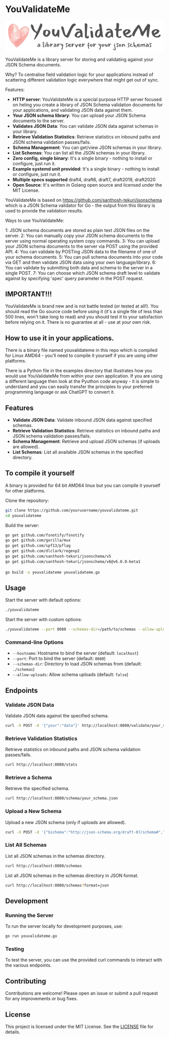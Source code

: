 # YouValidateMe

<p align="center">
  <img src="YOUVALIDATEMELOGO.png" alt="Logo">
</p>

YouValidateMe is a library server for storing and validating against your JSON Schema documents. 

Why? To centralise field validation logic for your applications instead of scattering different validation logic everywhere that might get out of sync.

Features:

- **HTTP server**: YouValidateMe is a special purpose HTTP server focused on heling you create a library of JSON Schema validation documents for your applications, and validating JSON data against them. 
- **Your JSON schema library**: You can upload your JSON Schema documents to the server. 
- **Validates JSON Data**: You can validate JSON data against schemas in your library.
- **Retrieve Validation Statistics**: Retrieve statistics on inbound paths and JSON schema validation passes/fails.
- **Schema Management**: You can get/view JSON schemas in your library. 
- **List Schemas**: You can list all the JSON schemas in your library.
- **Zero config, single binary**: It's a single binary - nothing to install or configure, just run it.
- **Example systemd unit provided**: It's a single binary - nothing to install or configure, just run it.
- **Multiple specs supported** draft4, draft6, draft7, draft2019, draft2020
- **Open Source**: It's written in Golang open source and licensed under the MIT License.

YouValidateMe is based on https://github.com/santhosh-tekuri/jsonschema which is a JSON Schema validator for Go - the output from this library is used to provide the validation results.

Ways to use YouValidateMe:

1: JSON schema documents are stored as plain text JSON files on the server.
2: You can manually copy your JSON schema documents to the server using normal operating system copy commands.
3: You can upload your JSON schema documents to the server via POST using the provided API.
4: You can validate by POSTing JSON data to the filename of one of your schema documents.
5: You can pull schema documents into your code via GET and then validate JSON data using your own language/library.
6: You can validate by submitting both data and schema to the server in a single POST.
7: You can choose which JSON schema draft level to validate against by specifying 'spec' query parameter in the POST request.

## IMPORTANT!!!

YouValidateMe is brand new and is not battle tested (or tested at all!). You should read the Go source code before using it (it's a single file of less than 500 lines, won't take long to read) and you should test it to your satisfaction before relying on it. There is no guarantee at all - use at your own risk.

## How to use it in your applications.

There is a binary file named youvalidateme in this repo which is compiled for Linux AMD64 - you'll need to compile it yourself if you are using other platforms.

There is a Python file in the examples directory that illustrates how you would use YouValidateMe from within your own application.  If you are using a different language then look at the Pyuthon code anyway - it is simple to understand and you can easily transfer the principles to your preferred programming language or ask ChatGPT to convert it.

## Features

- **Validate JSON Data**: Validate inbound JSON data against specified schemas.
- **Retrieve Validation Statistics**: Retrieve statistics on inbound paths and JSON schema validation passes/fails.
- **Schema Management**: Retrieve and upload JSON schemas (if uploads are allowed).
- **List Schemas**: List all available JSON schemas in the specified directory.

## To compile it yourself

A binary is provided for 64 bit AMD64 linux but you can compile it yourself for other platforms.

Clone the repository:

```sh
git clone https://github.com/yourusername/youvalidateme.git
cd youvalidateme
```

Build the server:

```sh
go get github.com/fsnotify/fsnotify
go get github.com/gorilla/mux
go get github.com/spf13/pflag
go get github.com/dlclark/regexp2
go get github.com/santhosh-tekuri/jsonschema/v5
go get github.com/santhosh-tekuri/jsonschema/v6@v6.0.0-beta1

go build -o youvalidateme youvalidateme.go
```

## Usage

Start the server with default options:

```sh
./youvalidateme
```

Start the server with custom options:

```sh
./youvalidateme --port 8080 --schemas-dir=/path/to/schemas --allow-uploads
```

### Command-line Options

- `--hostname`: Hostname to bind the server (default: `localhost`)
- `--port`: Port to bind the server (default: `8080`)
- `--schemas-dir`: Directory to load JSON schemas from (default: `./schemas`)
- `--allow-uploads`: Allow schema uploads (default: `false`)

## Endpoints

### Validate JSON Data

Validate JSON data against the specified schema.

```sh
curl -X POST -d '{"your":"data"}' http://localhost:8080/validate/your_schema.json
```

### Retrieve Validation Statistics

Retrieve statistics on inbound paths and JSON schema validation passes/fails.

```sh
curl http://localhost:8080/stats
```

### Retrieve a Schema

Retrieve the specified schema.

```sh
curl http://localhost:8080/schema/your_schema.json
```

### Upload a New Schema

Upload a new JSON schema (only if uploads are allowed).

```sh
curl -X POST -d '{"$schema":"http://json-schema.org/draft-07/schema#","title":"Example","type":"object","properties":{"example":{"type":"string"}}}' http://localhost:8080/schema/your_schema.json
```

### List All Schemas

List all JSON schemas in the schemas directory.

```sh
curl http://localhost:8080/schemas
```

List all JSON schemas in the schemas directory in JSON format.

```sh
curl http://localhost:8080/schemas?format=json
```

## Development

### Running the Server

To run the server locally for development purposes, use:

```sh
go run youvalidateme.go
```

### Testing

To test the server, you can use the provided curl commands to interact with the various endpoints.

## Contributing

Contributions are welcome! Please open an issue or submit a pull request for any improvements or bug fixes.

## License

This project is licensed under the MIT License. See the [LICENSE](LICENSE) file for details.

